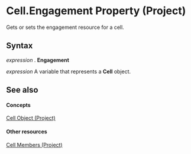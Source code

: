 
# Cell.Engagement Property (Project)

Gets or sets the engagement resource for a cell. 


## Syntax

 _expression_ . **Engagement**

 _expression_ A variable that represents a **Cell** object.


## See also


#### Concepts


[Cell Object (Project)](553c50f1-1288-72b8-e2d2-74b3aee988c9.md)
#### Other resources


[Cell Members (Project)](51a8748b-831d-1909-2bbe-255f81321d7e.md)
